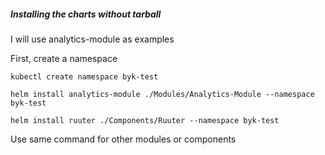 ##### Installing the charts without tarball  
I will use analytics-module as examples  

First, create a namespace   


```
kubectl create namespace byk-test  
```
  
```
helm install analytics-module ./Modules/Analytics-Module --namespace byk-test  
```
  
```
helm install ruuter ./Components/Ruuter --namespace byk-test  
```
  
Use same command for other modules or components  


